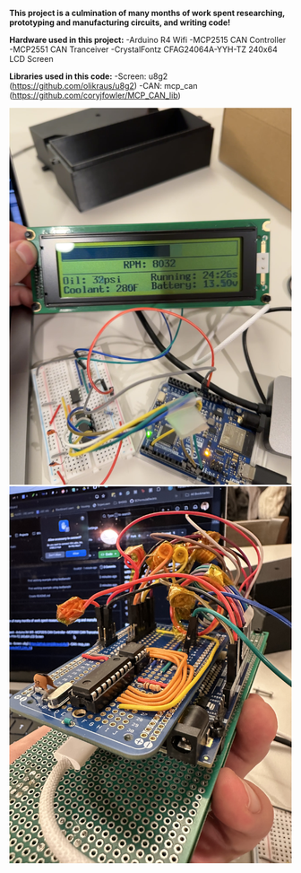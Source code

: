 **This project is a culmination of many months of work spent researching, prototyping and manufacturing circuits, and writing code!**

**Hardware used in this project:**
    -Arduino R4 Wifi
    -MCP2515 CAN Controller
    -MCP2551 CAN Tranceiver
    -CrystalFontz CFAG24064A-YYH-TZ 240x64 LCD Screen

**Libraries used in this code:**
    -Screen: u8g2                          (https://github.com/olikraus/u8g2)
    -CAN: mcp_can                          (https://github.com/coryjfowler/MCP_CAN_lib)

![](https://github.com/epalosh/Custom_CAN_Dashboard/blob/main/DashPic.JPG)
![](https://github.com/epalosh/Custom_CAN_Dashboard/blob/main/HardwarePic.JPG)
